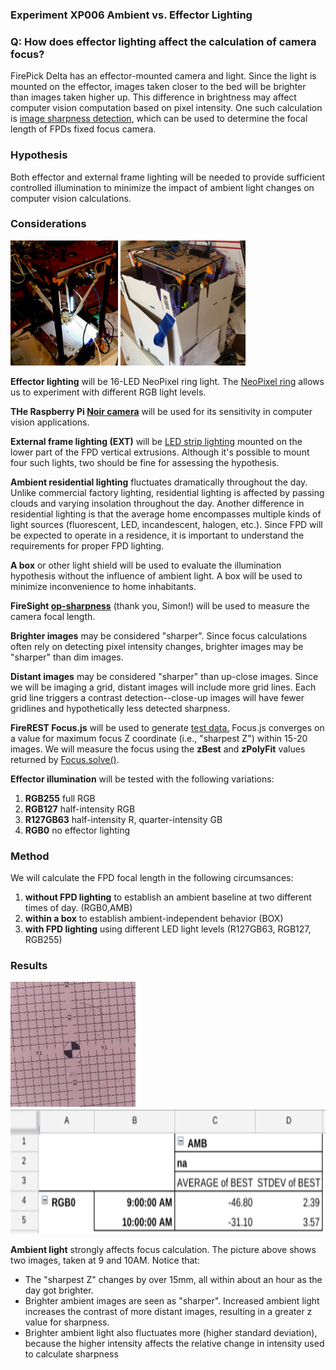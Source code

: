 ### Experiment XP006 Ambient vs. Effector Lighting

### Q: How does effector lighting affect the calculation of camera focus?

FirePick Delta has an effector-mounted camera and light. Since the light is
mounted on the effector, images taken closer to the bed will be brighter than 
images taken higher up. This difference in brightness may affect computer vision
computation based on pixel intensity. One such calculation is 
<a href="https://github.com/firepick1/FireSight/wiki/op-Sharpness">image sharpness detection</a>,
which can be used to determine the focal length of FPDs fixed focus camera.

### Hypothesis
Both effector and external frame lighting will be needed to provide sufficient 
controlled illumination to minimize the impact of ambient light changes on
computer vision calculations.

### Considerations
<a href="https://github.com/firepick1/fpd-vision/blob/master/XP006-lighting/img/FPD_EXT.jpg"><img
src="https://github.com/firepick1/fpd-vision/blob/master/XP006-lighting/img/FPD_EXT.jpg" height=200px></a>
<a href="https://github.com/firepick1/fpd-vision/blob/master/XP006-lighting/img/FPD_BOX.JPG"><img
src="https://github.com/firepick1/fpd-vision/blob/master/XP006-lighting/img/FPD_BOX.JPG" 
height=200px></a>

**Effector lighting** will be 16-LED NeoPixel ring light. 
The <a href="http://www.adafruit.com/product/1463">NeoPixel ring</a>
allows us to experiment with different RGB light levels.

**THe Raspberry Pi <a href="http://www.adafruit.com/product/1567">Noir camera</a>** 
will be used for its sensitivity in computer vision applications.

**External frame lighting (EXT)** will be 
<a href="http://www.amazon.com/Goal-Zero-14101-Stick-Light/dp/B0045XRK06/ref=sr_1_3?ie=UTF8&qid=1426303833&sr=8-3&keywords=usb+led">
LED strip lighting</a> mounted on the lower
part of the FPD vertical extrusions. Although it's possible to mount four such lights,
two should be fine for assessing the hypothesis.

**Ambient residential lighting** fluctuates dramatically throughout the day. Unlike
commercial factory lighting, residential lighting is affected by passing clouds
and varying insolation throughout the day. Another difference in residential lighting is
that the average home encompasses multiple kinds of light sources (fluorescent, LED,
incandescent, halogen, etc.). Since FPD will be expected to operate in a residence, 
it is important to understand the requirements for proper FPD lighting.

**A box** or other light shield will be used to evaluate the illumination hypothesis
without the influence of ambient light. A box will be used to minimize inconvenience
to home inhabitants. 

**FireSight <a href="https://github.com/firepick1/FireSight/wiki/op-Sharpness">op-sharpness</a>** (thank you, Simon!) will be used to measure the camera
focal length.

**Brighter images** may be considered "sharper". Since focus calculations often rely on detecting 
pixel intensity changes, brighter images may be "sharper" than dim images.

**Distant images** may be considered "sharper" than up-close images. 
Since we will be imaging a grid, distant images will include more grid lines.
Each grid line triggers a contrast detection--close-up images will have
fewer gridlines and hypothetically less detected sharpness.

**FireREST Focus.js** will be used to generate 
<a href="https://github.com/firepick1/fpd-vision/tree/master/XP006-lighting/data">test data.</a>
Focus.js converges 
on a value for maximum focus Z coordinate (i.e., "sharpest Z") within 15-20 images.
We will measure the focus using the **zBest** and **zPolyFit** values returned by 
<a href="https://github.com/firepick1/FireREST/blob/dev/server/firepick/Focus.js">Focus.solve()</a>.

**Effector illumination** will be tested with the following variations:

1. **RGB255** full RGB 
1. **RGB127** half-intensity RGB
1. **R127GB63** half-intensity R, quarter-intensity GB
1. **RGB0** no effector lighting

### Method

We will calculate the FPD focal length in the following circumsances:

1. **without FPD lighting** to establish an ambient baseline at two different times of day. (RGB0,AMB)
1. **within a box** to establish ambient-independent behavior (BOX)
1. **with FPD lighting** using different LED light levels (R127GB63, RGB127, RGB255)


### Results

<a href="https://github.com/firepick1/fpd-vision/blob/master/XP006-lighting/img/ambient-38_9AM_10AM.gif">
<img src="https://github.com/firepick1/fpd-vision/blob/master/XP006-lighting/img/ambient-38_9AM_10AM.gif" 
height=200px></a>
<a href="https://github.com/firepick1/fpd-vision/blob/master/XP006-lighting/img/ambient_data.png">
<img src="https://github.com/firepick1/fpd-vision/blob/master/XP006-lighting/img/ambient_data.png" 
height=200px></a>

**Ambient light** strongly affects focus calculation. 
The picture above shows two images, taken at 9 and 10AM. Notice that:

* The "sharpest Z" changes by over 15mm, all within about an hour as the day got brighter.
* Brighter ambient images are seen as "sharper". Increased ambient light increases the contrast of more distant images, resulting in a greater z value for sharpness.
* Brighter ambient light also fluctuates more (higher standard deviation), because the higher intensity affects the relative change in intensity used to calculate sharpness
